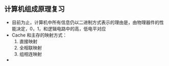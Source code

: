 ## 计算机组成原理复习

- 目前为止，计算机中所有信息仍以二进制方式表示的理由是，由物理器件的性能决定，0，1，和逻辑电路中的高，低电平对应
- Cache 和主存的映射方式：
  1. 直接映射
  2. 全相联映射
  3. 组相连映射
- 